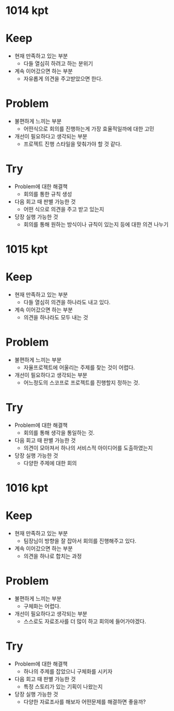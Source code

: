 # 1014 kpt
# Keep
- 현재 만족하고 있는 부분
  - 다들 열심히 하려고 하는 분위기
- 계속 이어갔으면 하는 부분
  - 자유롭게 의견을 주고받았으면 한다.
# Problem
- 불편하게 느끼는 부분
  - 어떤식으로 회의를 진행하는게 가장 효율적일까에 대한 고민
- 개선이 필요하다고 생각되는 부분
  - 프로젝트 진행 스타일을 맞춰가야 할 것 같다.
# Try
- Problem에 대한 해결책
  - 회의를 통한 규칙 생성
- 다음 회고 때 판별 가능한 것
  - 어떤 식으로 의견을 주고 받고 있는지
- 당장 실행 가능한 것
  - 회의를 통해 원하는 방식이나 규칙이 있는지 등에 대한 의견 나누기

# 1015 kpt
# Keep
- 현재 만족하고 있는 부분
  - 다들 열심히 의견을 하나라도 내고 있다. 
- 계속 이어갔으면 하는 부분
  - 의견을 하나라도 모두 내는 것
# Problem
- 불편하게 느끼는 부분
  - 자율프로젝트에 어울리는 주제를 찾는 것이 어렵다. 
- 개선이 필요하다고 생각되는 부분
  - 어느정도의 스코프로 프로젝트를 진행할지 정하는 것.
# Try
- Problem에 대한 해결책
  - 회의를 통해 생각을 통일하는 것.
- 다음 회고 때 판별 가능한 것
  - 의견이 모아져서 하나의 서비스적 아이디어를 도출하였는지
- 당장 실행 가능한 것
  - 다양한 주제에 대한 회의

# 1016 kpt
# Keep
- 현재 만족하고 있는 부분
  - 팀장님이 방향을 잘 잡아서 회의를 진행해주고 있다.
- 계속 이어갔으면 하는 부분
  - 의견을 하나로 합치는 과정
# Problem
- 불편하게 느끼는 부분
  - 구체화는 어렵다.
- 개선이 필요하다고 생각되는 부분
  - 스스로도 자료조사를 더 많이 하고 회의에 들어가야겠다. 
# Try
- Problem에 대한 해결책
  - 하나의 주제를 잡았으니 구체화를 시키자
- 다음 회고 때 판별 가능한 것
  - 특정 스토리가 있는 기획이 나왔는지
- 당장 실행 가능한 것
  - 다양한 자료조사를 해보자 어떤문제를 해결하면 좋을까?